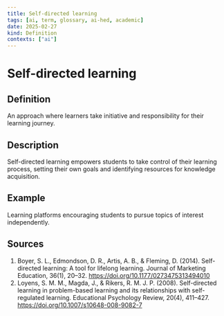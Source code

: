 ```yaml
---
title: Self-directed learning
tags: [ai, term, glossary, ai-hed, academic]
date: 2025-02-27
kind: Definition
contexts: ["ai"]
---
```


# Self-directed learning

## Definition
An approach where learners take initiative and responsibility for their learning journey.

## Description
Self-directed learning empowers students to take control of their learning process, setting their own goals and identifying resources for knowledge acquisition.

## Example
Learning platforms encouraging students to pursue topics of interest independently.

## Sources
1. Boyer, S. L., Edmondson, D. R., Artis, A. B., & Fleming, D. (2014). Self-directed learning: A tool for lifelong learning. Journal of Marketing Education, 36(1), 20–32. https://doi.org/10.1177/0273475313494010
2. Loyens, S. M. M., Magda, J., & Rikers, R. M. J. P. (2008). Self-directed learning in problem-based learning and its relationships with self-regulated learning. Educational Psychology Review, 20(4), 411–427. https://doi.org/10.1007/s10648-008-9082-7
